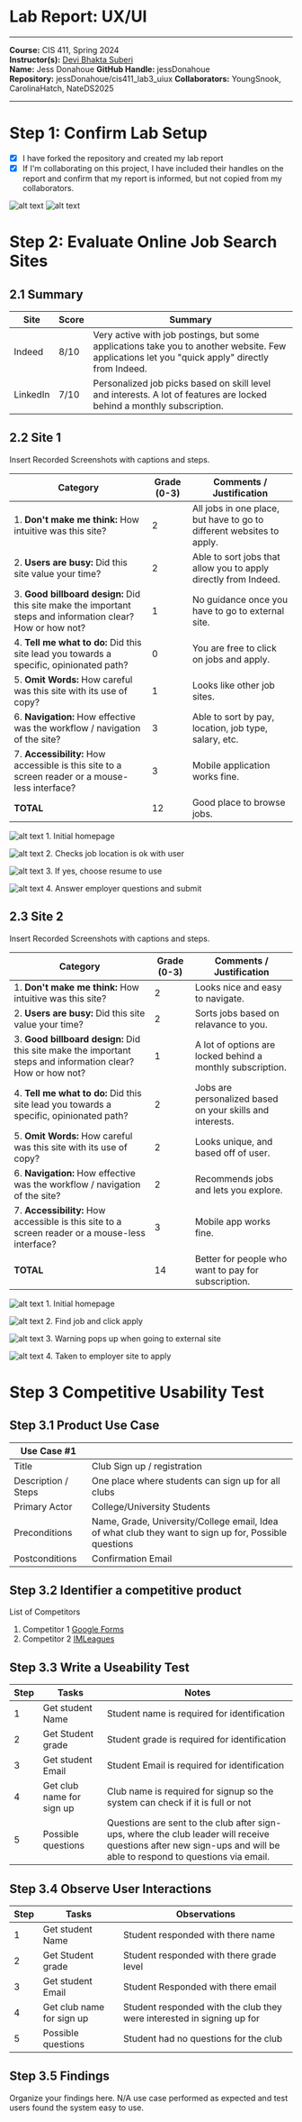 # Lab Report: UX/UI
___
**Course:** CIS 411, Spring 2024  
**Instructor(s):** [Devi Bhakta Suberi](https://github.com/dsuberi)  
**Name:** Jess Donahoue 
**GitHub Handle:** jessDonahoue  
**Repository:** jessDonahoue/cis411_lab3_uiux 
**Collaborators:** YoungSnook, CarolinaHatch, NateDS2025    
___

# Step 1: Confirm Lab Setup
- [x] I have forked the repository and created my lab report
- [x] If I'm collaborating on this project, I have included their handles on the report and confirm that my report is informed, but not copied from my collaborators.

![alt text](1.png)
![alt text](2.png)

# Step 2: Evaluate Online Job Search Sites

## 2.1 Summary
| Site | Score | Summary |
|---|---|---|
| Indeed | 8/10 | Very active with job postings, but some applications take you to another website. Few applications let you "quick apply" directly from Indeed. |
| LinkedIn | 7/10 | Personalized job picks based on skill level and interests. A lot of features are locked behind a monthly subscription. |

## 2.2 Site 1
Insert Recorded Screenshots with captions and steps.

| Category | Grade (0-3) | Comments / Justification |
|---|---|---|
| 1. **Don't make me think:** How intuitive was this site? | 2 | All jobs in one place, but have to go to different websites to apply.  |
| 2. **Users are busy:** Did this site value your time?  | 2  | Able to sort jobs that allow you to apply directly from Indeed.  |
| 3. **Good billboard design:** Did this site make the important steps and information clear? How or how not? | 1  | No guidance once you have to go to external site.  |
| 4. **Tell me what to do:** Did this site lead you towards a specific, opinionated path? | 0  |  You are free to click on jobs and apply. |
| 5. **Omit Words:** How careful was this site with its use of copy? | 1  | Looks like other job sites.  |
| 6. **Navigation:** How effective was the workflow / navigation of the site? | 3 |  Able to sort by pay, location, job type, salary, etc. |
| 7. **Accessibility:** How accessible is this site to a screen reader or a mouse-less interface? |  3 | Mobile application works fine.  |
| **TOTAL** | 12  | Good place to browse jobs.  |

 ![alt text](<Screenshot 2024-04-19 210714.png>) 1. Initial homepage

![alt text](<Screenshot 2024-04-19 210737.png>) 2. Checks job location is ok with user

![alt text](<Screenshot 2024-04-19 210746.png>) 3. If yes, choose resume to use

![alt text](<Screenshot 2024-04-19 210814.png>) 4. Answer employer questions and submit
## 2.3 Site 2
Insert Recorded Screenshots with captions and steps.

| Category | Grade (0-3) | Comments / Justification |
|---|---|---|
| 1. **Don't make me think:** How intuitive was this site? | 2  | Looks nice and easy to navigate.  |
| 2. **Users are busy:** Did this site value your time?  |  2 | Sorts jobs based on relavance to you.  |
| 3. **Good billboard design:** Did this site make the important steps and information clear? How or how not? | 1  | A lot of options are locked behind a monthly subscription.  |
| 4. **Tell me what to do:** Did this site lead you towards a specific, opinionated path? |  2 | Jobs are personalized based on your skills and interests.  |
| 5. **Omit Words:** How careful was this site with its use of copy? |  2 | Looks unique, and based off of user. |
| 6. **Navigation:** How effective was the workflow / navigation of the site? |  2 | Recommends jobs and lets you explore.  |
| 7. **Accessibility:** How accessible is this site to a screen reader or a mouse-less interface? | 3  | Mobile app works fine.  |
| **TOTAL** |  14 | Better for people who want to pay for subscription.  |

![alt text](L1.png) 1. Initial homepage 

![alt text](L2.png) 2. Find job and click apply

![alt text](L3.png) 3. Warning pops up when going to external site

![alt text](<Screenshot 2024-04-19 211307.png>) 4. Taken to employer site to apply


# Step 3 Competitive Usability Test

## Step 3.1 Product Use Case

| Use Case #1 | |
|---|---|
| Title |Club Sign up / registration|
| Description / Steps |One place where students can sign up for all clubs|
| Primary Actor |College/University Students|
| Preconditions |Name, Grade, University/College email, Idea of what club they want to sign up for, Possible questions|
| Postconditions |Confirmation Email|

## Step 3.2 Identifier a competitive product

List of Competitors
1. Competitor 1 [Google Forms](https://www.google.com/forms/about/)
2. Competitor 2 [IMLeagues](https://www.imleagues.com/spa/portal/home)

## Step 3.3 Write a Useability Test

| Step | Tasks | Notes |
|---|---|---|
| 1 | Get student Name |  Student name is required for identification |
| 2 | Get Student grade | Student grade is required for identification |
| 3 | Get student Email | Student Email is required for identification |
| 4 | Get club name for sign up | Club name is required for signup so the system can check if it is full or not|
| 5 | Possible questions | Questions are sent to the club after sign-ups, where the club leader will receive questions after new sign-ups and will be able to respond to questions via email.|

## Step 3.4 Observe User Interactions

| Step | Tasks | Observations |
|---|---|---|
| 1 | Get student Name | Student responded with there name |
| 2 | Get Student grade | Student responded with there grade level |
| 3 | Get student Email | Student Responded with there email |
| 4 | Get club name for sign up | Student responded with the club they were interested in signing up for |
| 5 | Possible questions | Student had no questions for the club |

## Step 3.5 Findings
Organize your findings here.
N/A use case performed as expected and test users found the system easy to use.
